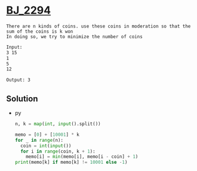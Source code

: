 # [BJ_2294](https://acmicpc.net/problem/2294)

```en
There are n kinds of coins. use these coins in moderation so that the sum of the coins is k won
In doing so, we try to minimize the number of coins
```

```txt
Input:
3 15
1
5
12

Output: 3
```

## Solution

* py

  ```py
  n, k = map(int, input().split())

  memo = [0] + [10001] * k
  for _ in range(n):
    coin = int(input())
    for i in range(coin, k + 1):
      memo[i] = min(memo[i], memo[i - coin] + 1)
  print(memo[k] if memo[k] != 10001 else -1)
  ```
